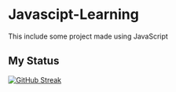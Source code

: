 # Javascipt-Learning
This include some project made using JavaScript
## My Status 
[![GitHub Streak](https://streak-stats.demolab.com?user=sudo-JSON&theme=highcontrast&hide_border=true&border_radius=10&date_format=M%20j%5B%2C%20Y%5D&ring=3400EB&fire=E0EB55)](https://git.io/streak-stats)
